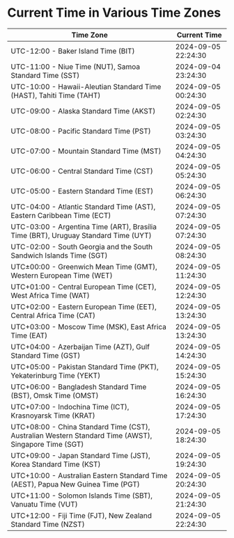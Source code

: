 # Current Time in Various Time Zones

| Time Zone | Current Time |
|-----------|--------------|
| UTC-12:00 - Baker Island Time (BIT) | 2024-09-05 22:24:30 |
| UTC-11:00 - Niue Time (NUT), Samoa Standard Time (SST) | 2024-09-04 23:24:30 |
| UTC-10:00 - Hawaii-Aleutian Standard Time (HAST), Tahiti Time (TAHT) | 2024-09-05 00:24:30 |
| UTC-09:00 - Alaska Standard Time (AKST) | 2024-09-05 02:24:30 |
| UTC-08:00 - Pacific Standard Time (PST) | 2024-09-05 03:24:30 |
| UTC-07:00 - Mountain Standard Time (MST) | 2024-09-05 04:24:30 |
| UTC-06:00 - Central Standard Time (CST) | 2024-09-05 05:24:30 |
| UTC-05:00 - Eastern Standard Time (EST) | 2024-09-05 06:24:30 |
| UTC-04:00 - Atlantic Standard Time (AST), Eastern Caribbean Time (ECT) | 2024-09-05 07:24:30 |
| UTC-03:00 - Argentina Time (ART), Brasília Time (BRT), Uruguay Standard Time (UYT) | 2024-09-05 07:24:30 |
| UTC-02:00 - South Georgia and the South Sandwich Islands Time (SGT) | 2024-09-05 08:24:30 |
| UTC±00:00 - Greenwich Mean Time (GMT), Western European Time (WET) | 2024-09-05 11:24:30 |
| UTC+01:00 - Central European Time (CET), West Africa Time (WAT) | 2024-09-05 12:24:30 |
| UTC+02:00 - Eastern European Time (EET), Central Africa Time (CAT) | 2024-09-05 13:24:30 |
| UTC+03:00 - Moscow Time (MSK), East Africa Time (EAT) | 2024-09-05 13:24:30 |
| UTC+04:00 - Azerbaijan Time (AZT), Gulf Standard Time (GST) | 2024-09-05 14:24:30 |
| UTC+05:00 - Pakistan Standard Time (PKT), Yekaterinburg Time (YEKT) | 2024-09-05 15:24:30 |
| UTC+06:00 - Bangladesh Standard Time (BST), Omsk Time (OMST) | 2024-09-05 16:24:30 |
| UTC+07:00 - Indochina Time (ICT), Krasnoyarsk Time (KRAT) | 2024-09-05 17:24:30 |
| UTC+08:00 - China Standard Time (CST), Australian Western Standard Time (AWST), Singapore Time (SGT) | 2024-09-05 18:24:30 |
| UTC+09:00 - Japan Standard Time (JST), Korea Standard Time (KST) | 2024-09-05 19:24:30 |
| UTC+10:00 - Australian Eastern Standard Time (AEST), Papua New Guinea Time (PGT) | 2024-09-05 20:24:30 |
| UTC+11:00 - Solomon Islands Time (SBT), Vanuatu Time (VUT) | 2024-09-05 21:24:30 |
| UTC+12:00 - Fiji Time (FJT), New Zealand Standard Time (NZST) | 2024-09-05 22:24:30 |
